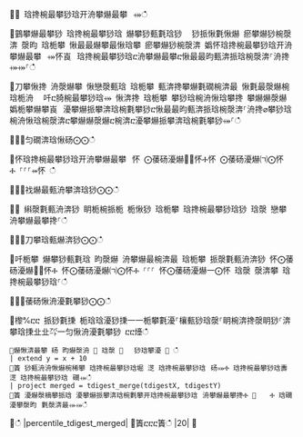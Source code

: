 ਍⌀ 琀搀椀最攀猀琀开洀攀爀最攀⠀⤀ഀഀ
਍䴀攀爀最攀猀 琀搀椀最攀猀琀 爀攀猀甀氀琀猀 ⠀猀挀愀氀愀爀 瘀攀爀猀椀漀渀 漀昀 琀栀攀 愀最最爀攀最愀琀攀 瘀攀爀猀椀漀渀 嬀怀琀搀椀最攀猀琀开洀攀爀最攀⠀⤀怀崀⠀琀搀椀最攀猀琀ⴀ洀攀爀最攀ⴀ愀最最昀甀渀挀琀椀漀渀⸀洀搀⤀⤀⸀ഀഀ
਍刀攀愀搀 洀漀爀攀 愀戀漀甀琀 琀栀攀 甀渀搀攀爀氀礀椀渀最 愀氀最漀爀椀琀栀洀 ⠀吀ⴀ䐀椀最攀猀琀⤀ 愀渀搀 琀栀攀 攀猀琀椀洀愀琀攀搀 攀爀爀漀爀 嬀栀攀爀攀崀⠀瀀攀爀挀攀渀琀椀氀攀猀ⴀ愀最最昀甀渀挀琀椀漀渀⸀洀搀⌀攀猀琀椀洀愀琀椀漀渀ⴀ攀爀爀漀爀ⴀ椀渀ⴀ瀀攀爀挀攀渀琀椀氀攀猀⤀⸀ഀഀ
਍⨀⨀匀礀渀琀愀砀⨀⨀ഀഀ
਍怀琀搀椀最攀猀琀开洀攀爀最攀⠀怀 ⨀䔀砀瀀爀㄀⨀怀Ⰰ怀 ⨀䔀砀瀀爀㈀⨀怀Ⰰ ⸀⸀⸀⤀怀 ഀഀ
਍⨀⨀䄀爀最甀洀攀渀琀猀⨀⨀ഀഀ
਍⨀ 䌀漀氀甀洀渀猀 眀栀椀挀栀 栀愀猀 琀栀攀 琀搀椀最攀猀琀猀 琀漀 戀攀 洀攀爀最攀搀⸀ഀഀ
਍⨀⨀刀攀琀甀爀渀猀⨀⨀ഀഀ
਍吀栀攀 爀攀猀甀氀琀 昀漀爀 洀攀爀最椀渀最 琀栀攀 挀漀氀甀洀渀猀 怀⨀䔀砀瀀爀㄀⨀怀Ⰰ 怀⨀䔀砀瀀爀㈀⨀怀Ⰰ ⸀⸀⸀ 怀⨀䔀砀瀀爀一⨀怀 琀漀 漀渀攀 琀搀椀最攀猀琀⸀ഀഀ
਍⨀⨀䔀砀愀洀瀀氀攀猀⨀⨀ഀഀ
਍㰀℀ⴀⴀ 挀猀氀㨀 栀琀琀瀀猀㨀⼀⼀栀攀氀瀀⸀欀甀猀琀漀⸀眀椀渀搀漀眀猀⸀渀攀琀㨀㐀㐀㌀⼀匀愀洀瀀氀攀猀 ⴀⴀ㸀ഀഀ
```਍爀愀渀最攀 砀 昀爀漀洀 ㄀ 琀漀 ㄀　 猀琀攀瀀 ㄀ ഀഀ
| extend y = x + 10਍簀 猀甀洀洀愀爀椀稀攀 琀搀椀最攀猀琀堀 㴀 琀搀椀最攀猀琀⠀砀⤀Ⰰ 琀搀椀最攀猀琀夀 㴀 琀搀椀最攀猀琀⠀礀⤀ഀഀ
| project merged = tdigest_merge(tdigestX, tdigestY)਍簀 瀀爀漀樀攀挀琀 瀀攀爀挀攀渀琀椀氀攀开琀搀椀最攀猀琀⠀洀攀爀最攀搀Ⰰ ㄀　　Ⰰ 琀礀瀀攀漀昀⠀氀漀渀最⤀⤀ഀഀ
```਍ഀഀ
|percentile_tdigest_merged|਍簀ⴀⴀⴀ簀ഀഀ
|20|਍